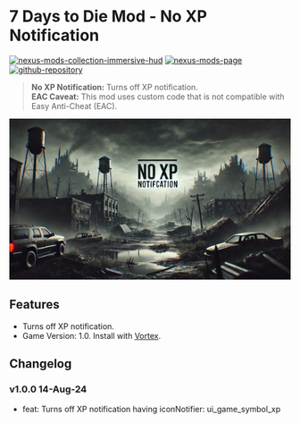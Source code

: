 # 7 Days to Die Mod - No XP Notification

[![nexus-mods-collection-immersive-hud](https://img.shields.io/badge/Nexus%20Mods%20Collection-Immersive%20HUD%20-orange?style=flat-square&logo=spinrilla)](https://next.nexusmods.com/7daystodie/collections/epfqzi) [![nexus-mods-page](https://img.shields.io/badge/Nexus%20Mod-No%20XP%20Notification%20-orange?style=flat-square&logo=spinrilla)](https://www.nexusmods.com/7daystodie/mods/5760) [![github-repository](https://img.shields.io/badge/GitHub-Repository-green?style=flat-square&logo=github)](https://github.com/rdok/7dtd_no_xp_notification)

> **No XP Notification:** Turns off XP notification.  
> **EAC Caveat:** This mod uses custom code that is not compatible with Easy Anti-Cheat (EAC).

[![No XP Notification Showcase](https://github.com/rdok/7dtd_no_xp_notification/blob/main/documentation/showcase.jpg?raw=true)](https://www.nexusmods.com/7daystodie/mods/5760)

## Features
- Turns off XP notification.
- Game Version: 1.0. Install with [Vortex](https://www.nexusmods.com/about/vortex/).

## Changelog
### v1.0.0 14-Aug-24
- feat: Turns off XP notification having iconNotifier: ui_game_symbol_xp